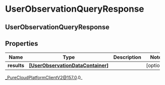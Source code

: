 # UserObservationQueryResponse

## UserObservationQueryResponse

## Properties

|Name | Type | Description | Notes|
|------------ | ------------- | ------------- | -------------|
| **results** | [**[UserObservationDataContainer]**](UserObservationDataContainer) |  | [optional] |



_PureCloudPlatformClientV2@157.0.0_
